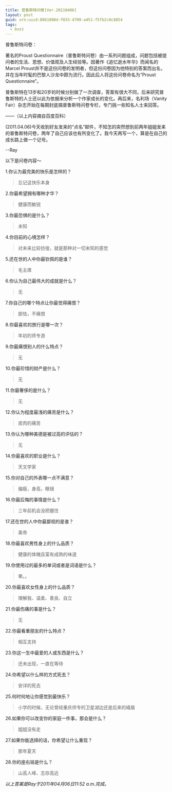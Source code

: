 ```yaml
---
title: 普鲁斯特问卷[Ver.20110406]
layout: post
guid: urn:uuid:8061080d-f033-4709-a451-f5fb2c0c8854
tags:
  - buzz
---
```


普鲁斯特问卷：

著名的Proust Questionnaire（普鲁斯特问卷）由一系列问题组成，问题包括被提问者的生活、思想、价值观及人生经验等。因著作《追忆逝水年华》而闻名的Marcel Proust并不是这份问卷的发明者，但这份问卷因为他特别的答案而出名，并在当年时髦的巴黎人沙龙中颇为流行。因此后人将这份问卷命名为“Proust Questionnaire”。

普鲁斯特在13岁和20岁的时候分别做了一次调查，答案有很大不同，后来研究普鲁斯特的人士还以此为依据来分析一个作家成长的变化。再后来，名利场（Vanity Fair）杂志开始在每期封底搞普鲁斯特问卷专栏，专门挑一些知名人士来回答。

——（以上内容摘自百度百科）


(2011.04.06)今天收到好友发来的“点名”邮件，不知怎的突然想到前两年姐姐发来的普鲁斯特问卷，两年了自己应该也有所变化了。我今天再写一个，算是在自己的成长路上做一个记号。

--Ray

以下是问卷内容～

1.你认为最完美的快乐是怎样的？ 

>忘记这快乐本身

2.你最希望拥有哪种才华？ 

>健康而敏锐

3.你最恐惧的是什么？ 

>未知

4.你目前的心境怎样？

>对未来比较彷徨，就是那种对一切未知的感觉

5.还在世的人中你最钦佩的是谁？ 

>毛主席

6.你认为自己最伟大的成就是什么？ 

>无

7.你自己的哪个特点让你最觉得痛恨？ 

>胆怯，不痛恨

8.你最喜欢的旅行是哪一次？ 

>年初的师专游

9.你最痛恨别人的什么特点？

>无

10.你最珍惜的财产是什么？

>无

11.你最奢侈的是什么？ 

>无

12.你认为程度最浅的痛苦是什么？ 

>皮肉的痛苦

13.你认为哪种美德是被过高的评估的？ 

>无

14.你最喜欢的职业是什么？ 

>天文学家

15.你对自己的外表哪一点不满意？ 

>偏瘦，身高，眼镜

16.你最后悔的事情是什么？ 

>三年前机会没把握住

17.还在世的人中你最鄙视的是谁？ 

>美帝

18.你最喜欢男性身上的什么品质？ 

>健康的体魄且富有成熟的味道

19.你使用过的最多的单词或者是词语是什么？ 

>晕。。

20.你最喜欢女性身上的什么品质？ 

>理解我、温柔、善良、自立

21.你最伤痛的事是什么？ 

>无

22.你最看重朋友的什么特点？ 

>相互支持

23.你这一生中最爱的人或东西是什么？ 

>还未出现，一直在等待

24.你希望以什么样的方式死去？ 

>安详的死去

25.何时何地让你感觉到最快乐？ 

>小学的时候，无论曾经重庆师专的卫星湖边还是后来的峨眉

26.如果你可以改变你的家庭一件事，那会是什么？ 

>姐姐没有走

27.如果你能选择的话，你希望让什么重现？ 

>那年夏天

28.你的座右铭是什么？

>山高人峰、志存高远




_以上答案是Ray于2011年04月06日11:52 a.m.完成。_
